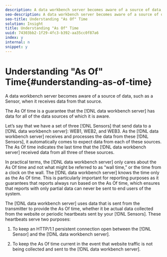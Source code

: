 ```yaml
---
description: A data workbench server becomes aware of a source of data, such as a Sensor, when it receives data from that source.
seo-description: A data workbench server becomes aware of a source of data, such as a Sensor, when it receives data from that source.
seo-title: Understanding "As Of" Time
solution: Insight
title: Understanding "As Of" Time
uuid: 74303bb2-1f29-4fc3-b392-aa35cc0f87a6
index: y
internal: n
snippet: y
---
```


# Understanding "As Of" Time{#understanding-as-of-time}

A data workbench server becomes aware of a source of data, such as a Sensor, when it receives data from that source.

 The As Of time is a guarantee that the [!DNL data workbench server] has data for all of the data sources of which it is aware.

Let’s say that we have a set of three [!DNL Sensors] that send data to a [!DNL data workbench server]: WEB1, WEB2, and WEB3. As the [!DNL data workbench server] receives and processes the data from these [!DNL Sensors], it automatically comes to expect data from each of these sources. The As Of time indicates the last time that the [!DNL data workbench server] received data from all three of these sources.

In practical terms, the [!DNL data workbench server] only cares about the As Of time and not what might be referred to as “wall time,” or the time from a clock on the wall. The [!DNL data workbench server] knows the time only as the As Of time. This is particularly important for reporting purposes as it guarantees that reports always run based on the As Of time, which ensures that reports with only partial data can never be sent to end users of the system.

The [!DNL data workbench server] uses data that is sent from the transmitter to provide the As Of time, whether it be actual data collected from the website or periodic heartbeats sent by your [!DNL Sensors]. These heartbeats serve two purposes:

1. To keep an HTTP/1.1 persistent connection open between the [!DNL Sensor] and the [!DNL data workbench server]. 

1. To keep the As Of time current in the event that website traffic is not being collected and sent to the [!DNL data workbench server].

